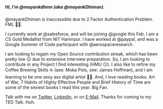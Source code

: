 ##### Hi, I’m @mayankdhmn (aka @mayankDhiman).

@mayankDhiman is inaccessible due to 2 Factor Authentication Problem. FML 🤦‍♂️.

I currently work at @salesforce, and will be joining @google this Feb. I am a CS Gold Medallist from NIT Hamirpur. I have worked at @paypal, and was a Google Summer of Code participant with @aerospaceresearch.

I am looking to regain my Open Source contribution streak, which has been pretty low 😑 due to extensive interview preparation. So, I am looking to contribute in any Project I find interesting (HMU 😏). I also like to refine my Coffee Brewing Skills ☕️ (see: Moka Pots, see: James Hoffman), and I am learning to be one sexy ass digital artist 👨‍🎨. And, I love reading books. Art of War, 7 Habits of Highly Effective People and Brief History of Time are some of the sexiest books I read this year. Big Fan. 

Talk with me on [Twitter](https://twitter.com/mayank1dhiman), [LinkedIn](https://www.linkedin.com/in/mayank-dhiman/), or on [E-Mail](mailto:mdhiman536@gmail.com). 
Thanks for coming to my TED Talk. Huh.

<!---
- 🌱 I’m currently learning ...
- 💞️ I’m looking to collaborate on ...

mayankdhmn/mayankdhmn is a ✨ special ✨ repository because its `README.md` (this file) appears on your GitHub profile.
You can click the Preview link to take a look at your changes.
--->
